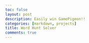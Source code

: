 ```yaml
---
toc: false
layout: post
description: Easily win GamePigeon!!
categories: [markdown, projects]
title: Word Hunt Solver
comments: true
---
```

<table id="maina ">
</table>

<script>



</script>